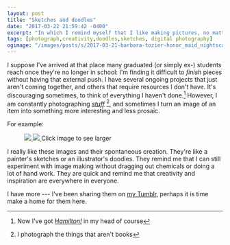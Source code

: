 ```yaml
---
layout: post
title: "Sketches and doodles"
date: "2017-03-22 21:59:42 -0400"
excerpt: "In which I remind myself that I like making pictures, no matter the process."
tags: [photograph,creativity,doodles,sketches, digital photography]
ogimage: "/images/posts/s/2017-03-21-barbara-tozier-honor_maid_nightscape.jpg"
---
```


I suppose I've arrived at that place many graduated (or simply ex-) students reach once they're no longer in school: I'm finding it difficult to *finish* pieces without having that external push. I have several ongoing projects that just aren't coming together, and others that require resources I don't have. It's discouraging sometimes, to think of everything I haven't done.[^hami] However, I am constantly photographing [_stuff_](http://www.ebay.com/usr/cornersbumped) [^ebay], and sometimes I turn an image of an item into something more interesting and less prosaic.

[^ebay]: I photograph the things that aren't books

[^hami]: Now I've got [_Hamilton!_](https://www.youtube.com/watch?v=yIl1OIGzuDg) in my head of course

For example:

<figure class="image-s">
  <a href="/images/posts/l/2017-03-21-barbara-tozier-honor_maid_nightscape.jpg" title="Honor Maid Night">
    <img src="/images/posts/s/2017-03-21-barbara-tozier-honor_maid_nightscape.jpg">
  </a>
  <a href="/images/posts/l/2017-03-22-barbara-tozier-arcoroc_france.jpg" title="Arcoroc France">
    <img src="/images/posts/s/2017-03-22-barbara-tozier-arcoroc_france.jpg">
  </a>
    <span class="image-s-caption">Click image to see larger</span>
</figure>

I really like these images and their spontaneous creation. They're like a painter's sketches or an illustrator's doodles. They remind me that I can still experiment with image making without dragging out chemicals or doing a lot of hand work. They are quick and remind me that creativity and inspiration are everywhere in everyone.

I have more --- I've been sharing them on [my Tumblr](http://logista.tumblr.com), perhaps it is time make a home for them here.
